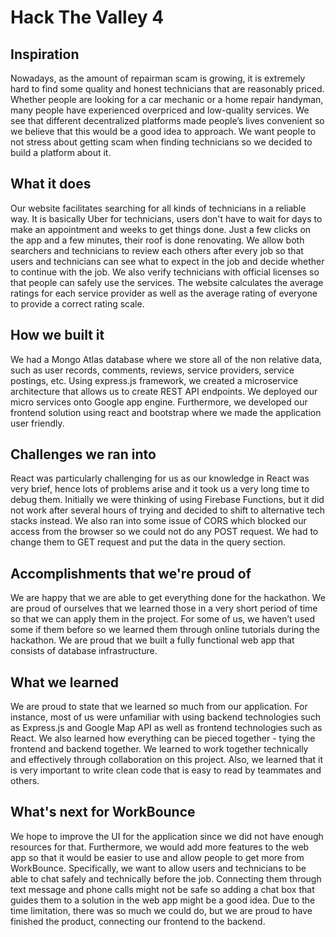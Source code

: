 # Hack The Valley 4 

## Inspiration

Nowadays, as the amount of repairman scam is growing, it is extremely hard to find some quality and honest technicians that are reasonably priced. Whether people are looking for a car mechanic or a home repair handyman, many people have experienced overpriced and low-quality services. We see that different decentralized platforms made people’s lives convenient so we believe that this would be a good idea to approach. We want people to not stress about getting scam when finding technicians so we decided to build a platform about it.

## What it does

Our website facilitates searching for all kinds of technicians in a reliable way. It is basically Uber for technicians, users don't have to wait for days to make an appointment and weeks to get things done. Just a few clicks on the app and a few minutes, their roof is done renovating. We allow both searchers and technicians to review each others after every job so that users and technicians can see what to expect in the job and decide whether to continue with the job. We also verify technicians with official licenses so that people can safely use the services. The website calculates the average ratings for each service provider as well as the average rating of everyone to provide a correct rating scale.

## How we built it

We had a Mongo Atlas database where we store all of the non relative data, such as user records, comments, reviews, service providers, service postings, etc. Using express.js framework, we created a microservice architecture that allows us to create REST API endpoints. We deployed our micro services onto Google app engine. Furthermore, we developed our frontend solution using react and bootstrap where we made the application user friendly.

## Challenges we ran into
React was particularly challenging for us as our knowledge in React was very brief, hence lots of problems arise and it took us a very long time to debug them. Initially we were thinking of using Firebase Functions, but it did not work after several hours of trying and decided to shift to alternative tech stacks instead. We also ran into some issue of CORS which blocked our access from the browser so we could not do any POST request. We had to change them to GET request and put the data in the query section.

## Accomplishments that we're proud of
We are happy that we are able to get everything done for the hackathon. We are proud of ourselves that we learned those in a very short period of time so that we can apply them in the project. For some of us, we haven’t used some if them before so we learned them through online tutorials during the hackathon. We are proud that we built a fully functional web app that consists of database infrastructure.

## What we learned
We are proud to state that we learned so much from our application. For instance, most of us were unfamiliar with using backend technologies such as Express.js and Google Map API as well as frontend technologies such as React. We also learned how everything can be pieced together - tying the frontend and backend together. We learned to work together technically and effectively through collaboration on this project. Also, we learned that it is very important to write clean code that is easy to read by teammates and others.

## What's next for WorkBounce
We hope to improve the UI for the application since we did not have enough resources for that. Furthermore, we would add more features to the web app so that it would be easier to use and allow people to get more from WorkBounce. Specifically, we want to allow users and technicians to be able to chat safely and technically before the job. Connecting them through text message and phone calls might not be safe so adding a chat box that guides them to a solution in the web app might be a good idea. Due to the time limitation, there was so much we could do, but we are proud to have finished the product, connecting our frontend to the backend.
